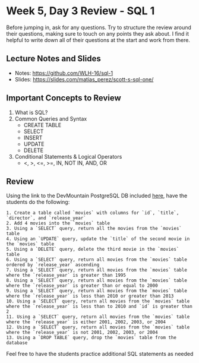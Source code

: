 # Week 5, Day 3 Review - SQL 1

Before jumping in, ask for any questions. Try to structure the review around their questions, making sure to touch on any points they ask about. I find it helpful to write down all of their questions at the start and work from there.

## Lecture Notes and Slides

- Notes: https://github.com/WLH-16/sql-1
- Slides: https://slides.com/matias_perez/scott-s-sql-one/

## Important Concepts to Review

1. What is SQL?
2. Common Queries and Syntax
   - CREATE TABLE
   - SELECT
   - INSERT
   - UPDATE
   - DELETE
3. Conditional Statements & Logical Operators
   - <, >, <=, >=, IN, NOT IN, AND, OR

## Review
Using the link to the DevMountain PostgreSQL DB included [here](https://postgres.devmountain.com/), have the students do the following:

    1. Create a table called `movies` with columns for `id`, `title`, `director`, and `release_year`
    2. Add 4 movies into the `movies` table
    3. Using a `SELECT` query, return all the movies from the `movies` table
    4. Using an `UPDATE` query, update the `title` of the second movie in the `movies` table
    5. Using a `DELETE` query, delete the third movie in the `movies` table
    6. Using a `SELECT` query, return all movies from the `movies` table ordered by `release_year` ascending
    7. Using a `SELECT` query, return all movies from the `movies` table where the `release_year` is greater than 1995
    8. Using a `SELECT` query, return all movies from the `movies` table where the `release_year` is greater than or equal to 2000
    9. Using a `SELECT` query, return all movies from the `movies` table where the `release_year` is less than 2010 or greater than 2013
    10. Using a `SELECT` query, return all movies from the `movies` table where the `release_year` is less than to 2010 and `id` is greater than 2
    11. Using a `SELECT` query, return all movies from the `movies` table where the `release_year` is either 2001, 2002, 2003, or 2004
    12. Using a `SELECT` query, return all movies from the `movies` table where the `release_year` is not 2001, 2002, 2003, or 2004
    13. Using a `DROP TABLE` query, drop the `movies` table from the database

Feel free to have the students practice additional SQL statements as needed